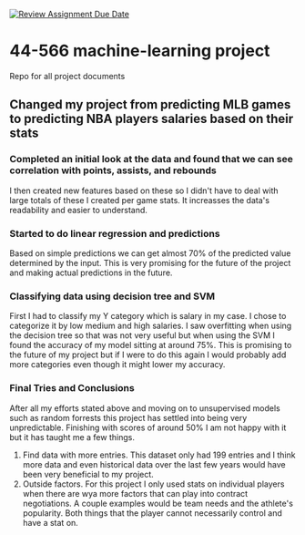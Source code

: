 [![Review Assignment Due Date](https://classroom.github.com/assets/deadline-readme-button-24ddc0f5d75046c5622901739e7c5dd533143b0c8e959d652212380cedb1ea36.svg)](https://classroom.github.com/a/7lKBcjfN)
# 44-566 machine-learning project
Repo for all project documents


## Changed my project from predicting MLB games to predicting NBA players salaries based on their stats
### Completed an initial look at the data and found that we can see correlation with points, assists, and rebounds
I then created new features based on these so I didn't have to deal with large totals of these I created per game stats. It increasses the data's readability and easier to understand. 


### Started to do linear regression and predictions
Based on simple predictions we can get almost 70% of the predicted value determined by the input. This is very promising for the future of the project and making actual predictions in the future.

### Classifying data using decision tree and SVM
First I had to classify my Y category which is salary in my case. I chose to categorize it by low medium and high salaries. I saw overfitting when using the decision tree so that was not very useful but when using the SVM I found the accuracy of my model sitting at around 75%. This is promising to the future of my project but if I were to do this again I would probably add more categories even though it might lower my accuracy.

### Final Tries and Conclusions
After all my efforts stated above and moving on to unsupervised models such as random forrests this project has settled into being very unpredictable. Finishing with scores of around 50% I am not happy with it but it has taught me a few things.
1. Find data with more entries. This dataset only had 199 entries and I think more data and even historical data over the last few years would have been very beneficial to my project.
2. Outside factors. For this project I only used stats on individual players when there are wya more factors that can play into contract negotiations. A couple examples would be team needs and the athlete's popularity. Both things that the player cannot necessarily control and have a stat on.
